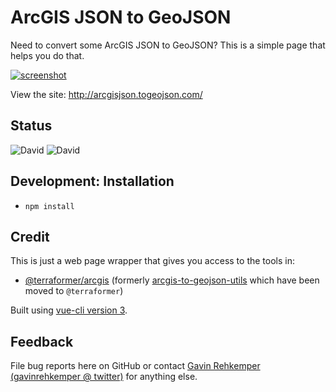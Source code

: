 ArcGIS JSON to GeoJSON 
======================

Need to convert some ArcGIS JSON to GeoJSON? This is a simple page that helps you do that.

[![screenshot](https://i.imgur.com/DYlsFNm.png)](http://arcgisjson.togeojson.com/)

View the site: http://arcgisjson.togeojson.com/

Status
-------
![David](https://img.shields.io/david/gavinr/arcgis-json-to-geojson.svg)
![David](https://img.shields.io/david/dev/gavinr/arcgis-json-to-geojson.svg)


Development: Installation
--------

- `npm install`

Credit
------

This is just a web page wrapper that gives you access to the tools in:

* [@terraformer/arcgis](https://github.com/terraformer-js/terraformer/blob/master/packages/arcgis/README.md) (formerly [arcgis-to-geojson-utils](https://github.com/Esri/arcgis-to-geojson-utils) which have been moved to `@terraformer`)

Built using [vue-cli version 3](https://cli.vuejs.org/).


Feedback
--------

File bug reports here on GitHub or contact [Gavin Rehkemper](http://github.com/gavinr) [(gavinrehkemper @ twitter)](http://twitter.com/gavinrehkemper) for anything else.
